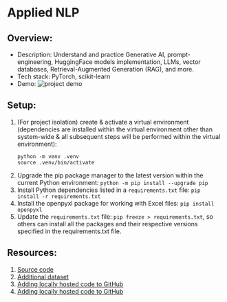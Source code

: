 # Applied NLP

## Overview:

- Description: Understand and practice Generative AI, prompt-engineering, HuggingFace models implementation, LLMs, vector databases, Retrieval-Augmented Generation (RAG), and more.
- Tech stack: PyTorch, scikit-learn
- Demo:
  ![project demo](images/abc.gif)

## Setup:

1. (For project isolation) create & activate a virtual environment (dependencies are installed within the virtual environment other than system-wide & all subsequent steps will be performed within the virtual environment):
   ```
   python -m venv .venv
   source .venv/bin/activate
   ```
2. Upgrade the pip package manager to the latest version within the current Python environment: `python -m pip install --upgrade pip`
3. Install Python dependencies listed in a `requirements.txt` file: `pip install -r requirements.txt`
4. Install the openpyxl package for working with Excel files: `pip install openpyxl`
5. Update the `requirements.txt` file: `pip freeze > requirements.txt`, so others can install all the packages and their respective versions specified in the requirements.txt file.

## Resources:

1. [Source code](https://github.com/DataScienceHamburg/AppliedNLPMaterial)
2. [Additional dataset](https://drive.google.com/drive/folders/1Jgbz34hBauln6t6rv9JBdZ7mkdcytcdo)
3. [Adding locally hosted code to GitHub](https://docs.github.com/en/migrations/importing-source-code/using-the-command-line-to-import-source-code/adding-locally-hosted-code-to-github)
4. [Adding locally hosted code to GitHub](https://docs.github.com/en/migrations/importing-source-code/using-the-command-line-to-import-source-code/adding-locally-hosted-code-to-github)

